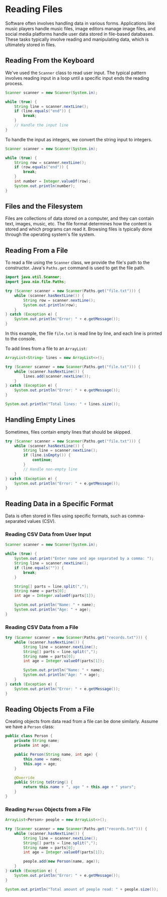 # Reading Files

Software often involves handling data in various forms. Applications like music players handle music files, image editors manage image files, and social media platforms handle user data stored in file-based databases. These tasks typically involve reading and manipulating data, which is ultimately stored in files.

## Reading From the Keyboard

We've used the `Scanner` class to read user input. The typical pattern involves reading input in a loop until a specific input ends the reading process.

```java
Scanner scanner = new Scanner(System.in);

while (true) {
    String line = scanner.nextLine();
    if (line.equals("end")) {
        break;
    }
    // Handle the input line
}
```

To handle the input as integers, we convert the string input to integers.

```java
Scanner scanner = new Scanner(System.in);

while (true) {
    String row = scanner.nextLine();
    if (row.equals("end")) {
        break;
    }
    int number = Integer.valueOf(row);
    System.out.println(number);
}
```

## Files and the Filesystem

Files are collections of data stored on a computer, and they can contain text, images, music, etc. The file format determines how the content is stored and which programs can read it. Browsing files is typically done through the operating system's file system.

## Reading From a File

To read a file using the `Scanner` class, we provide the file's path to the constructor. Java's `Paths.get` command is used to get the file path.

```java
import java.util.Scanner;
import java.nio.file.Paths;

try (Scanner scanner = new Scanner(Paths.get("file.txt"))) {
    while (scanner.hasNextLine()) {
        String row = scanner.nextLine();
        System.out.println(row);
    }
} catch (Exception e) {
    System.out.println("Error: " + e.getMessage());
}
```

In this example, the file `file.txt` is read line by line, and each line is printed to the console.

To add lines from a file to an `ArrayList`:

```java
ArrayList<String> lines = new ArrayList<>();

try (Scanner scanner = new Scanner(Paths.get("file.txt"))) {
    while (scanner.hasNextLine()) {
        lines.add(scanner.nextLine());
    }
} catch (Exception e) {
    System.out.println("Error: " + e.getMessage());
}

System.out.println("Total lines: " + lines.size());
```

## Handling Empty Lines

Sometimes, files contain empty lines that should be skipped.

```java
try (Scanner scanner = new Scanner(Paths.get("file.txt"))) {
    while (scanner.hasNextLine()) {
        String line = scanner.nextLine();
        if (line.isEmpty()) {
            continue;
        }
        // Handle non-empty line
    }
} catch (Exception e) {
    System.out.println("Error: " + e.getMessage());
}
```

## Reading Data in a Specific Format

Data is often stored in files using specific formats, such as comma-separated values (CSV).

### Reading CSV Data from User Input

```java
Scanner scanner = new Scanner(System.in);

while (true) {
    System.out.print("Enter name and age separated by a comma: ");
    String line = scanner.nextLine();
    if (line.equals("")) {
        break;
    }

    String[] parts = line.split(",");
    String name = parts[0];
    int age = Integer.valueOf(parts[1]);

    System.out.println("Name: " + name);
    System.out.println("Age: " + age);
}
```

### Reading CSV Data from a File

```java
try (Scanner scanner = new Scanner(Paths.get("records.txt"))) {
    while (scanner.hasNextLine()) {
        String line = scanner.nextLine();
        String[] parts = line.split(",");
        String name = parts[0];
        int age = Integer.valueOf(parts[1]);

        System.out.println("Name: " + name);
        System.out.println("Age: " + age);
    }
} catch (Exception e) {
    System.out.println("Error: " + e.getMessage());
}
```

## Reading Objects From a File

Creating objects from data read from a file can be done similarly. Assume we have a `Person` class:

```java
public class Person {
    private String name;
    private int age;

    public Person(String name, int age) {
        this.name = name;
        this.age = age;
    }

    @Override
    public String toString() {
        return this.name + ", age " + this.age + " years";
    }
}
```

### Reading `Person` Objects from a File

```java
ArrayList<Person> people = new ArrayList<>();

try (Scanner scanner = new Scanner(Paths.get("records.txt"))) {
    while (scanner.hasNextLine()) {
        String line = scanner.nextLine();
        String[] parts = line.split(",");
        String name = parts[0];
        int age = Integer.valueOf(parts[1]);

        people.add(new Person(name, age));
    }
} catch (Exception e) {
    System.out.println("Error: " + e.getMessage());
}

System.out.println("Total amount of people read: " + people.size());
```


